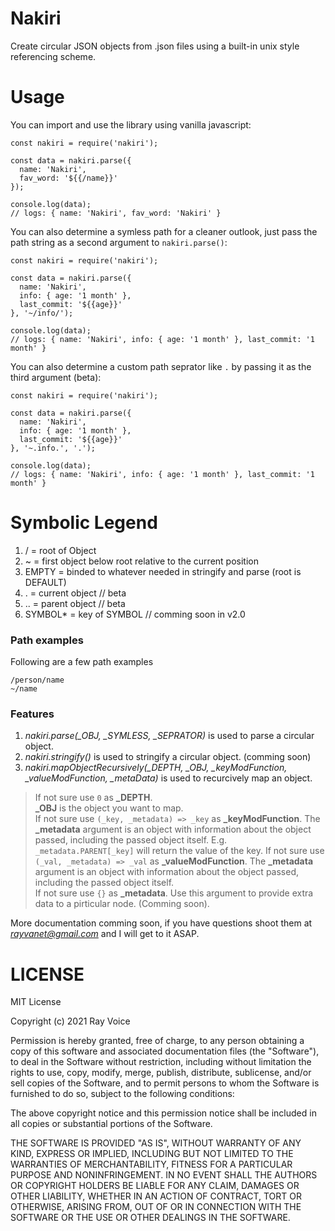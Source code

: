# Nakiri
Create circular JSON objects from .json files using a built-in unix style referencing scheme.

# Usage
You can import and use the library using vanilla javascript:

```
const nakiri = require('nakiri');

const data = nakiri.parse({
  name: 'Nakiri',
  fav_word: '${{/name}}'
});

console.log(data);
// logs: { name: 'Nakiri', fav_word: 'Nakiri' }

```

You can also determine a symless path for a cleaner outlook, just pass the path string as a second argument to `nakiri.parse()`:

```
const nakiri = require('nakiri');

const data = nakiri.parse({
  name: 'Nakiri',
  info: { age: '1 month' },
  last_commit: '${{age}}'
}, '~/info/');

console.log(data);
// logs: { name: 'Nakiri', info: { age: '1 month' }, last_commit: '1 month' }

```

You can also determine a custom path seprator like `.` by passing it as the third argument (beta):

```
const nakiri = require('nakiri');

const data = nakiri.parse({
  name: 'Nakiri',
  info: { age: '1 month' },
  last_commit: '${{age}}'
}, '~.info.', '.');

console.log(data);
// logs: { name: 'Nakiri', info: { age: '1 month' }, last_commit: '1 month' }

```

Symbolic Legend
===============

1. /          = root of Object
2. ~          = first object below root relative to the current position
3. EMPTY      = binded to whatever needed in stringify and parse (root is DEFAULT)
4. .          = current object // beta
5. ..         = parent object // beta
6. SYMBOL*    = key of SYMBOL // comming soon in v2.0 

### Path examples

Following are a few path examples
```
/person/name
~/name
```

### Features

1. *nakiri.parse(_OBJ, _SYMLESS, _SEPRATOR)* is used to parse a circular object.
2. *nakiri.stringify()* is used to stringify a circular object. (comming soon)
3. *nakiri.mapObjectRecursively(_DEPTH, _OBJ, _keyModFunction, _valueModFunction, _metaData)* is used to recurcively map an object.

> If not sure use ```0``` as **_DEPTH**.  
> **_OBJ** is the object you want to map.  
> If not sure use ```(_key, _metadata) => _key``` as **_keyModFunction**. The **_metadata** argument is an object with information about the object passed, including the passed object itself. E.g. ```_metadata.PARENT[_key]``` will return the value of the key.
> If not sure use ```(_val, _metadata) => _val``` as **_valueModFunction**. The **_metadata** argument is an object with information about the object passed, including the passed object itself.  
> If not sure use ```{}``` as **_metadata**. Use this argument to provide extra data to a pirticular node. (Comming soon).  


More documentation comming soon, if you have questions shoot them at *rayvanet@gmail.com* and I will get to it ASAP.

# LICENSE
MIT License

Copyright (c) 2021 Ray Voice

Permission is hereby granted, free of charge, to any person obtaining a copy
of this software and associated documentation files (the "Software"), to deal
in the Software without restriction, including without limitation the rights
to use, copy, modify, merge, publish, distribute, sublicense, and/or sell
copies of the Software, and to permit persons to whom the Software is
furnished to do so, subject to the following conditions:

The above copyright notice and this permission notice shall be included in all
copies or substantial portions of the Software.

THE SOFTWARE IS PROVIDED "AS IS", WITHOUT WARRANTY OF ANY KIND, EXPRESS OR
IMPLIED, INCLUDING BUT NOT LIMITED TO THE WARRANTIES OF MERCHANTABILITY,
FITNESS FOR A PARTICULAR PURPOSE AND NONINFRINGEMENT. IN NO EVENT SHALL THE
AUTHORS OR COPYRIGHT HOLDERS BE LIABLE FOR ANY CLAIM, DAMAGES OR OTHER
LIABILITY, WHETHER IN AN ACTION OF CONTRACT, TORT OR OTHERWISE, ARISING FROM,
OUT OF OR IN CONNECTION WITH THE SOFTWARE OR THE USE OR OTHER DEALINGS IN THE
SOFTWARE.

